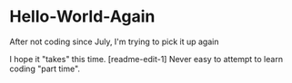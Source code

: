 # Hello-World-Again
After not coding since July, I'm trying to pick it up again

I hope it "takes" this time.  [readme-edit-1] Never easy to attempt to learn coding "part time".



